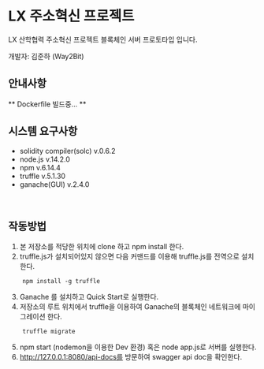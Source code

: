 LX 주소혁신 프로젝트
===
LX 산학협력 주소혁신 프로젝트 블록체인 서버 프로토타입 입니다.
<br/>

개발자: 김준하 (Way2Bit)
<br/>

안내사항
---
** Dockerfile 빌드중... **
<br/>

시스템 요구사항
---
- solidity compiler(solc) v.0.6.2
- node.js v.14.2.0
- npm v.6.14.4
- truffle v.5.1.30
- ganache(GUI) v.2.4.0
<br/>

작동방법
---
1. 본 저장소를 적당한 위치에 clone 하고 npm install 한다.
2. truffle.js가 설치되어있지 않으면 다음 커맨드를 이용해 truffle.js를 전역으로 설치한다.
```
    npm install -g truffle
```
3. Ganache 를 설치하고 Quick Start로 실행한다.
4. 저장소의 루트 위치에서 truffle을 이용하여 Ganache의 블록체인 네트워크에 마이그레이션 한다.
```
    truffle migrate
```
5. npm start (nodemon을 이용한 Dev 환경) 혹은 node app.js로 서버를 실행한다.
6. http://127.0.0.1:8080/api-docs를 방문하여 swagger api doc을 확인한다.
<br/>